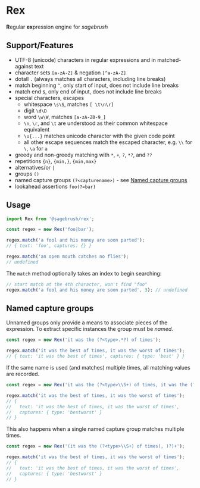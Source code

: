 # Rex

**R**egular **ex**pression engine for *sagebrush*

## Support/Features

* UTF-8 (unicode) characters in regular expressions and in matched-against text
* character sets `[a-zA-Z]` & negation `[^a-zA-Z]`
* dotall `.` (always matches all characters, including line breaks)
* match beginning `^`, only start of input, does not include line breaks 
* match end `$`, only end of input, does not include line breaks 
* special characters, escapes
    * whitespace `\s\S`, matches `[ \t\n\r]`
    * digit `\d\D`
    * word `\w\W`, matches `[a-zA-Z0-9_]`
    * `\n`, `\r`, and `\t` are understood as their common whitespace equivalent
    * `\u{...}` matches unicode character with the given code point
    * all other escape sequences match the escaped character, e.g. `\\` for `\`, `\a` for `a`
* greedy and non-greedy matching with `*`, `+`, `?`, `*?`, and `??`
* repetitions `{n}`, `{min,}`, `{min,max}`
* alternatives/or `|`
* groups `()`
* named capture groups `(?<capturename>)` - see [Named capture groups](#named-capture-groups)
* lookahead assertions `foo(?=bar)`

## Usage

```javascript
import Rex from '@sagebrush/rex';

const regex = new Rex('foo|bar');

regex.match('a fool and his money are soon parted');
// { text: 'foo', captures: {} }

regex.match('an open mouth catches no flies');
// undefined
```

The `match` method optionally takes an index to begin searching:

```javascript
// start match at the 4th character, won't find "foo"
regex.match('a fool and his money are soon parted', 3); // undefined
```

## Named capture groups

Unnamed groups only provide a means to associate pieces of the expression. To extract specific instances the group must be _named_.

```javascript
const regex = new Rex('it was the (?<type>.*?) of times');

regex.match('it was the best of times, it was the worst of times');
// { text: 'it was the best of times', captures: { type: 'best' } }
``` 

If the same name is used (and matches) multiple times, all matching values are recorded.

```javascript
const regex = new Rex('it was the (?<type>\\S+) of times, it was the (?<type>\\S+) of times');

regex.match('it was the best of times, it was the worst of times');
// {
//   text: 'it was the best of times, it was the worst of times',
//   captures: { type: 'bestworst' }
// }
```

This also happens when a single named capture group matches multiple times.

```javascript
const regex = new Rex('(it was the (?<type>\\S+) of times(, )?)+');

regex.match('it was the best of times, it was the worst of times');
// {
//   text: 'it was the best of times, it was the worst of times',
//   captures: { type: 'bestworst' }
// }
```